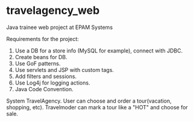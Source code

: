 # travelagency_web
Java trainee web project at EPAM Systems

Requirements for the project:
1. Use a DB for a store info (MySQL for example), connect  with JDBC.
2. Create beans for DB.
3. Use GoF patterns.
4. Use servlets and JSP with custom tags.
5. Add filters and sessions.
6. Use Log4j for logging actions.
7. Java Code Convention.

System TravelAgency. User can choose and order a tour(vacation, shopping, etc).
Travelmoder can mark a tour like a "HOT" and choose for sale.
